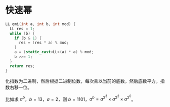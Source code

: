 # 快速幂

```cpp
LL qmi(int a, int b, int mod) {
  LL res = 1;
  while (b) {
    if (b & 1) {
      res = (res * a) % mod;
    }
    a = (static_cast<LL>(a) * a) % mod;
    b >>= 1;
  }
  return res;
}
```

化指数为二进制，然后根据二进制位数，每次乘以当前的底数，然后底数平方，指数右移一位。

比如求 $a^b$，$b = 13$，$a = 2$，则 $b = 1101$，$a^b = a^{2^3} \times a^{2^2} \times a^{2^0}$。
